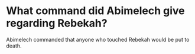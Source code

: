 # What command did Abimelech give regarding Rebekah?

Abimelech commanded that anyone who touched Rebekah would be put to death.
